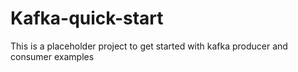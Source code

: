 # Kafka-quick-start

This is a placeholder project to get started with kafka producer and consumer examples